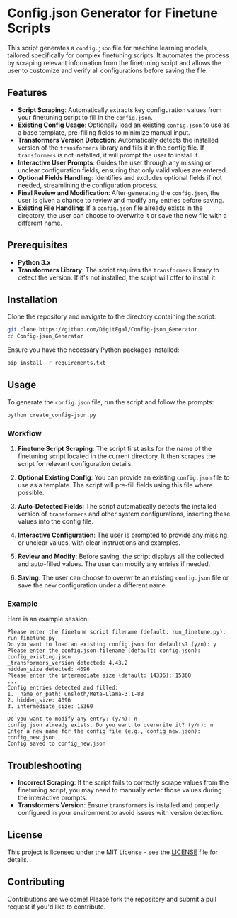 # Config.json Generator for Finetune Scripts

This script generates a `config.json` file for machine learning models, tailored specifically for complex finetuning scripts. It automates the process by scraping relevant information from the finetuning script and allows the user to customize and verify all configurations before saving the file.

## Features

- **Script Scraping**: Automatically extracts key configuration values from your finetuning script to fill in the `config.json`.
- **Existing Config Usage**: Optionally load an existing `config.json` to use as a base template, pre-filling fields to minimize manual input.
- **Transformers Version Detection**: Automatically detects the installed version of the `transformers` library and fills it in the config file. If `transformers` is not installed, it will prompt the user to install it.
- **Interactive User Prompts**: Guides the user through any missing or unclear configuration fields, ensuring that only valid values are entered.
- **Optional Fields Handling**: Identifies and excludes optional fields if not needed, streamlining the configuration process.
- **Final Review and Modification**: After generating the `config.json`, the user is given a chance to review and modify any entries before saving.
- **Existing File Handling**: If a `config.json` file already exists in the directory, the user can choose to overwrite it or save the new file with a different name.

## Prerequisites

- **Python 3.x**
- **Transformers Library**: The script requires the `transformers` library to detect the version. If it's not installed, the script will offer to install it.

## Installation

Clone the repository and navigate to the directory containing the script:

```bash
git clone https://github.com/DigitEgal/Config-json_Generator
cd Config-json_Generator
```

Ensure you have the necessary Python packages installed:

```bash
pip install -r requirements.txt
```

## Usage

To generate the `config.json` file, run the script and follow the prompts:

```bash
python create_config-json.py
```

### Workflow

1. **Finetune Script Scraping**: The script first asks for the name of the finetuning script located in the current directory. It then scrapes the script for relevant configuration details.
   
2. **Optional Existing Config**: You can provide an existing `config.json` file to use as a template. The script will pre-fill fields using this file where possible.

3. **Auto-Detected Fields**: The script automatically detects the installed version of `transformers` and other system configurations, inserting these values into the config file.

4. **Interactive Configuration**: The user is prompted to provide any missing or unclear values, with clear instructions and examples.

5. **Review and Modify**: Before saving, the script displays all the collected and auto-filled values. The user can modify any entries if needed.

6. **Saving**: The user can choose to overwrite an existing `config.json` file or save the new configuration under a different name.

### Example

Here is an example session:

```plaintext
Please enter the finetune script filename (default: run_finetune.py): run_finetune.py
Do you want to load an existing config.json for defaults? (y/n): y
Please enter the config.json filename (default: config.json): config_existing.json
_transformers_version detected: 4.43.2
hidden_size detected: 4096
Please enter the intermediate size (default: 14336): 15360
...
Config entries detected and filled:
1. _name_or_path: unsloth/Meta-Llama-3.1-8B
2. hidden_size: 4096
3. intermediate_size: 15360
...
Do you want to modify any entry? (y/n): n
config.json already exists. Do you want to overwrite it? (y/n): n
Enter a new name for the config file (e.g., config_new.json): config_new.json
Config saved to config_new.json
```

## Troubleshooting

- **Incorrect Scraping**: If the script fails to correctly scrape values from the finetuning script, you may need to manually enter those values during the interactive prompts.
- **Transformers Version**: Ensure `transformers` is installed and properly configured in your environment to avoid issues with version detection.

## License

This project is licensed under the MIT License - see the [LICENSE](LICENSE) file for details.

## Contributing

Contributions are welcome! Please fork the repository and submit a pull request if you'd like to contribute.
